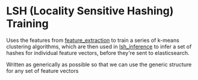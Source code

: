 # LSH (Locality Sensitive Hashing) Training

Uses the features from [feature_extraction](../feature_extraction) to train a series of k-means clustering algorithms, which are then used in [lsh_inference](../lsh_inference) to infer a set of hashes for individual feature vectors, before they're sent to elasticsearch.

Written as generically as possible so that we can use the generic structure for any set of feature vectors
